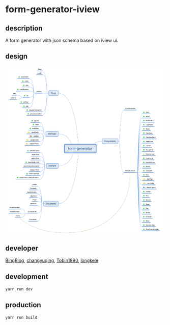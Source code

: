 # form-generator-iview

## description

A form generator with json schema based on iview ui.


## design

![project mind mapping](./form-generator.png)

## developer

[BingBlog](https://github.com/BingBlog),
[changyuqing](https://github.com/changyuqing),
[Tobin1990](https://github.com/Tobin1990),
[longkele](https://github.com/longkele/)

## development

`yarn run dev`

## production

`yarn run build`
